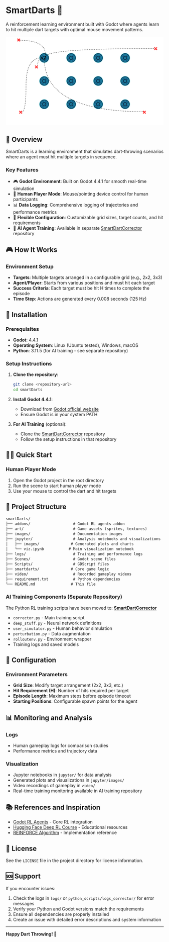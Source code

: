 # SmartDarts 🎯

A reinforcement learning environment built with Godot where agents learn to hit multiple dart targets with optimal mouse movement patterns.

![SmartDarts Environment](images/smartDartsScheme.svg)

## 🎯 Overview

SmartDarts is a learning environment that simulates dart-throwing scenarios where an agent must hit multiple targets in sequence. 

### Key Features

- 🎮 **Godot Environment**: Built on Godot 4.4.1 for smooth real-time simulation
- 👤 **Human Player Mode**: Mouse/pointing device control for human participants
- 📊 **Data Logging**: Comprehensive logging of trajectories and performance metrics
- 🔄 **Flexible Configuration**: Customizable grid sizes, target counts, and hit requirements
- 🤖 **AI Agent Training**: Available in separate [SmartDartCorrector](https://github.com/joaoMartinSaquet/SmartDartCorrector) repository

## 🎮 How It Works

### Environment Setup
- **Targets**: Multiple targets arranged in a configurable grid (e.g., 2x2, 3x3)
- **Agent/Player**: Starts from various positions and must hit each target
- **Success Criteria**: Each target must be hit H times to complete the episode
- **Time Step**: Actions are generated every 0.008 seconds (125 Hz)



## 🚀 Installation

### Prerequisites
- **Godot**: 4.4.1
- **Operating System**: Linux (Ubuntu tested), Windows, macOS
- **Python**: 3.11.5 (for AI training - see separate repository)

### Setup Instructions

1. **Clone the repository**:
   ```bash
   git clone <repository-url>
   cd smartDarts
   ```

2. **Install Godot 4.4.1**:
   - Download from [Godot official website](https://godotengine.org/download)
   - Ensure Godot is in your system PATH

3. **For AI Training** (optional):
   - Clone the [SmartDartCorrector](https://github.com/joaoMartinSaquet/SmartDartCorrector) repository
   - Follow the setup instructions in that repository

## 🏃‍♂️ Quick Start

### Human Player Mode

1. Open the Godot project in the root directory
2. Run the scene to start human player mode
3. Use your mouse to control the dart and hit targets



## 📁 Project Structure

```
smartDarts/
├── addons/                   # Godot RL agents addon
├── art/                      # Game assets (sprites, textures)
├── images/                   # Documentation images
├── jupyter/                  # Analysis notebooks and visualizations
│   ├── images/              # Generated plots and charts
│   └── viz.ipynb           # Main visualization notebook
├── logs/                     # Training and performance logs
├── Scenes/                   # Godot scene files
├── Scripts/                  # GDScript files
├── smartdarts/              # Core game logic
├── video/                    # Recorded gameplay videos
├── requirement.txt           # Python dependencies
└── README.md                # This file
```

### AI Training Components (Separate Repository)

The Python RL training scripts have been moved to: **[SmartDartCorrector](https://github.com/joaoMartinSaquet/SmartDartCorrector)**

- `corrector.py` - Main training script
- `deep_stuff.py` - Neural network definitions  
- `user_simulator.py` - Human behavior simulation
- `perturbation.py` - Data augmentation
- `rolloutenv.py` - Environment wrapper
- Training logs and saved models

## 🔧 Configuration

### Environment Parameters
- **Grid Size**: Modify target arrangement (2x2, 3x3, etc.)
- **Hit Requirement (H)**: Number of hits required per target
- **Episode Length**: Maximum steps before episode timeout
- **Starting Positions**: Configurable spawn points for the agent

## 📊 Monitoring and Analysis

### Logs
- Human gameplay logs for comparison studies
- Performance metrics and trajectory data

### Visualization
- Jupyter notebooks in `jupyter/` for data analysis
- Generated plots and visualizations in `jupyter/images/`
- Video recordings of gameplay in `video/`
- Real-time training monitoring available in AI training repository


## 📚 References and Inspiration

- [Godot RL Agents](https://github.com/edbeeching/godot_rl_agents) - Core RL integration
- [Hugging Face Deep RL Course](https://huggingface.co/learn/deep-rl-course/unitbonus3/godotrl) - Educational resources
- [REINFORCE Algorithm](https://paperswithcode.com/method/reinforce) - Implementation reference

## 📄 License

See the `LICENSE` file in the project directory for license information.

## 🆘 Support

If you encounter issues:

1. Check the logs in `logs/` or `python_scripts/logs_corrector/` for error messages
2. Verify your Python and Godot versions match the requirements
3. Ensure all dependencies are properly installed
4. Create an issue with detailed error descriptions and system information

---

**Happy Dart Throwing! 🎯**
